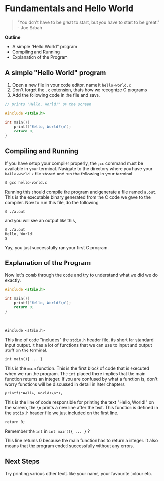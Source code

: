# Fundamentals and Hello World

> "You don't have to be great to start, but you have to start to be great." - Joe Sabah

**Outline**

- A simple "Hello World" program
- Compiling and Running
- Explanation of the Program


## A simple "Hello World" program

1. Open a new file in your code editor, name it `hello-world.c`
2. Don't forget the `.c` extension, thats how we recognize C programs
3. Add the following code in the file and save.

```C
// prints "Hello, World!" on the screen

#include <stdio.h>

int main(){
	printf("Hello, World!\n");
	return 0;
}
```


## Compiling and Running

If you have setup your compiler properly, the `gcc` command must be available in your terminal. 
Navigate to the directory where you have your `hello-world.c` file stored and run the following in your terminal.

```shell
$ gcc hello-world.c
```

Running this should compile the program and generate a file named `a.out`. This is the executable binary generated from the
C code we gave to the compiler. Now to run this file, do the following

```shell
$ ./a.out
```

and you will see an output like this, 
```shell
$ ./a.out
Hello, World!
$
```

Yay, you just successfully ran your first C program.


## Explanation of the Program

Now let's comb through the code and try to understand what we did we do exactly.

```C
#include <stdio.h>

int main(){
	printf("Hello, World!\n");
	return 0;
}
```

<br>


`#include <stdio.h>`

This line of code "includes" the `stdio.h` header file, its short for standard input output. It has a lot of functions
that we can use to input and output stuff on the terminal. 


`int main(){ ... }`

This is the `main` function. This is the first block of code that is executed when we run the program. The `int` 
placed there implies that the main function returns an integer. If you are confused by what a function is, don't worry 
functions will be discussed in detail in later chapters


`printf("Hello, World!\n");`

This is the line of code responsible for printing the text "Hello, World!" on the screen, the `\n` prints a new line 
after the text. This function is defined in the `stdio.h` header file we just included on the first line.


`return 0;`

Remember the `int` in `int main(){ ... }` ? 

This line returns 0 because the main function has to return a integer. It also means that the program ended successfully
without any errors. 

## Next Steps

Try printing various other texts like your name, your favourite colour etc.